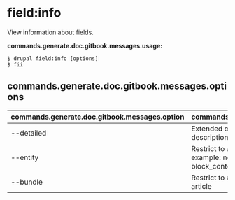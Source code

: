# field:info
View information about fields.

**commands.generate.doc.gitbook.messages.usage:**
```
$ drupal field:info [options]
$ fii  
```

## commands.generate.doc.gitbook.messages.options
commands.generate.doc.gitbook.messages.option | commands.generate.doc.gitbook.messages.details
-------|-------------
--detailed | Extended output with machine names and descriptions
--entity | Restrict to a specific fieldabe entity type, for example: node, comment, taxonomy_term, shortcut, block_content, contact_message
--bundle | Restrict to a specific bundle type, for example: article
